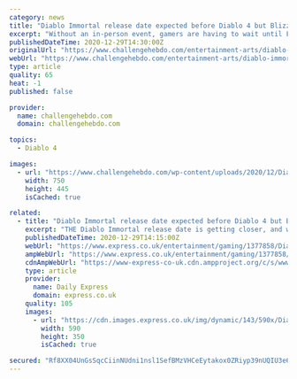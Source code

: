 ```yaml
---
category: news
title: "Diablo Immortal release date expected before Diablo 4 but BlizzCon is the key | Gaming | Entertainment – challenge"
excerpt: "Without an in-person event, gamers are having to wait until February to find out more about upcoming titles like Diablo 4 and Overwatch 2. And while Diablo Immortal might not be on the list of the ..."
publishedDateTime: 2020-12-29T14:30:00Z
originalUrl: "https://www.challengehebdo.com/entertainment-arts/diablo-immortal-release-date-expected-before-diablo-4-but-blizzcon-is-the-key-gaming-entertainment-challenge-14937-2020/"
webUrl: "https://www.challengehebdo.com/entertainment-arts/diablo-immortal-release-date-expected-before-diablo-4-but-blizzcon-is-the-key-gaming-entertainment-challenge-14937-2020/"
type: article
quality: 65
heat: -1
published: false

provider:
  name: challengehebdo.com
  domain: challengehebdo.com

topics:
  - Diablo 4

images:
  - url: "https://www.challengehebdo.com/wp-content/uploads/2020/12/Diablo-Immortal-release-date-expected-before-Diablo-4-but-BlizzCon.jpg"
    width: 750
    height: 445
    isCached: true

related:
  - title: "Diablo Immortal release date expected before Diablo 4 but BlizzCon the key"
    excerpt: "THE Diablo Immortal release date is getting closer, and while it's expected to hit the market before Diablo 4, BlizzCon 2021 should offer the best answers ..."
    publishedDateTime: 2020-12-29T14:15:00Z
    webUrl: "https://www.express.co.uk/entertainment/gaming/1377858/Diablo-Immortal-release-date-before-Diablo-4-BlizzCon-answers"
    ampWebUrl: "https://www.express.co.uk/entertainment/gaming/1377858/Diablo-Immortal-release-date-before-Diablo-4-BlizzCon-answers/amp"
    cdnAmpWebUrl: "https://www-express-co-uk.cdn.ampproject.org/c/s/www.express.co.uk/entertainment/gaming/1377858/Diablo-Immortal-release-date-before-Diablo-4-BlizzCon-answers/amp"
    type: article
    provider:
      name: Daily Express
      domain: express.co.uk
    quality: 105
    images:
      - url: "https://cdn.images.express.co.uk/img/dynamic/143/590x/Diablo-Immortal-1377858.jpg?r=1609280144975"
        width: 590
        height: 350
        isCached: true

secured: "Rf8XX04UnGsSqcCiinNUdni1nsl1SefBMzVHCeEytakox0ZRiyp39nUQIU3e6Vs2ZVD+0HYGBzgkRSGXcpkpDmwjh7nbwFu4KgL2Gl5NMEwZgX0lSKHqfDQTauTl+W7fhcfGOpO8nZwbsFBuivXOrjLynbYyp5SDwn3yRnLHNjpbfR9vGBNtQOVUZmLAg4XqIFbvw+3s6NGxIzlAx4hXKwE5SqmclAIbJfMLphWRhW/iJtmDfW6Sk3Z7KybmRpAL2w5RwMVB3msH8VVGPNPRGcURFLXfn9wL7eBUyHFkoXyr22pdy59jAxHBv+Ygim7LmUpcGVxr4qbD7JKLT6gA/aB4iqRZfLYd4hrxwQhJYNQ=;M0XsAFyQyLA5YUth411evA=="
---
```


